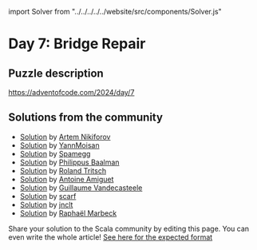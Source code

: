 import Solver from "../../../../../website/src/components/Solver.js"

# Day 7: Bridge Repair

## Puzzle description

https://adventofcode.com/2024/day/7

## Solutions from the community

- [Solution](https://github.com/nikiforo/aoc24/blob/main/src/main/scala/io/github/nikiforo/aoc24/D7T2.scala) by [Artem Nikiforov](https://github.com/nikiforo)
- [Solution](https://github.com/YannMoisan/advent-of-code/blob/master/2024/src/main/scala/Day7.scala) by [YannMoisan](https://github.com/YannMoisan)
- [Solution](https://github.com/spamegg1/aoc/blob/master/2024/07/07.worksheet.sc#L82) by [Spamegg](https://github.com/spamegg1/)
- [Solution](https://github.com/Philippus/adventofcode/blob/main/src/main/scala/adventofcode2024/Day07.scala) by [Philippus Baalman](https://github.com/philippus)
- [Solution](https://github.com/rolandtritsch/scala3-aoc-2024/blob/trunk/src/aoc2024/Day07.scala) by [Roland Tritsch](https://github.com/rolandtritsch)
- [Solution](https://github.com/aamiguet/advent-2024/blob/main/src/main/scala/ch/aamiguet/advent2024/Day7.scala) by [Antoine Amiguet](https://github.com/aamiguet)
- [Solution](https://github.com/guycastle/advent_of_code/blob/main/src/main/scala/aoc2024/day07/DaySeven.scala) by [Guillaume Vandecasteele](https://github.com/guycastle)
- [Solution](https://github.com/scarf005/aoc-scala/blob/main/2024/day07.scala) by [scarf](https://github.com/scarf005)
- [Solution](https://github.com/jnclt/adventofcode2024/blob/main/day07/bridge-repair.sc) by [jnclt](https://github.com/jnclt)
- [Solution](https://github.com/rmarbeck/advent2024/blob/main/day7/src/main/scala/Solution.scala) by [Raphaël Marbeck](https://github.com/rmarbeck)

Share your solution to the Scala community by editing this page.
You can even write the whole article! [See here for the expected format](https://github.com/scalacenter/scala-advent-of-code/discussions/424)
